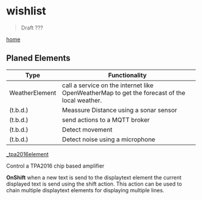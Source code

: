 # wishlist

> Draft ???

[home](readme.md)

## Planed Elements

| Type           | Functionality                                                                                |
| -------------- | -------------------------------------------------------------------------------------------- |
| WeatherElement | call a service on the internet like OpenWeatherMap to get the forecast of the local weather. |
| (t.b.d.)       | Meassure Distance using a sonar sensor                                                       |
| (t.b.d.)       | send actions to a MQTT broker                                                                |
| (t.b.d.)       | Detect movement                                                                              |
| (t.b.d.)       | Detect noise using a microphone                                                              |

[_tpa2016element](_tpa2016element.md)


Control a TPA2016 chip based amplifier


**OnShift** when a new text is send to the displaytext element the current displayed text is send using the shift action.
This action can be used to chain multiple displaytext elements for displaying multiple lines.
